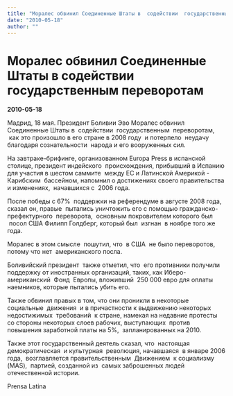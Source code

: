 ```yaml
---
title: "Моралес обвинил Соединенные Штаты в  содействии  государственным  переворотам"
date: "2010-05-18"
author: ""
---
```


# Моралес обвинил Соединенные Штаты в  содействии  государственным  переворотам

**2010-05-18** 

Мадрид, 18 мая. Президент Боливии Эво Моралес обвинил Соединенные Штаты в  содействии  государственным  переворотам,  как это произошло в его стране в 2008 году  и потерпело  неудачу благодаря сознательности  народа и его вооруженных сил.

На завтраке-брифинге, организованном Europa Press в испанской столице, президент индейского  происхождения, прибывший в Испанию для участия в шестом саммите  между ЕС и Латинской Америкой - Карибским  бассейном, напомнил о достижениях своего правительства и изменениях,  начавшихся с  2006 года.  



После победы с 67%  поддержки на референдуме в августе 2008 года, сказал он, правые  пытались уничтожить его с помощью гражданско-префектурного  переворота,  основным покровителем которого был  посол США Филипп Голдберг, который был  изгнан  в ноябре того же года. 



Моралес в этом смысле  пошутил, что  в США  не было переворотов, потому что нет  американского посла.  



Боливийский президент  также отметил, что  его противники получили поддержку от иностранных организаций, таких, как Иберо-американский  Фонд  Европы, вложивший  250 000 евро для оплаты наемников, которые пытались убить его. 



Также обвинил правых в том, что они проникли в некоторые социальные  движения  и в причастности к выдвижению некоторых недостижимых  требований  к стране, намекая на недавние протесты со стороны некоторых слоев рабочих, выступающих  против повышения заработной платы на 5%,  запланированных на 2010. 



Также этот государственный деятель сказал, что  настоящая  демократическая  и культурная  революция, начавшаяся  в январе 2006 года,  возглавляется правительственным  Движением  к социализму (MAS),  партией, созданной из  самых заброшенных людей отечественной истории.

Prensa Latina